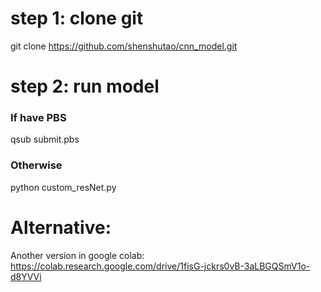 # step 1: clone git
git clone https://github.com/shenshutao/cnn_model.git

# step 2: run model
  ### If have PBS
  qsub submit.pbs
  ### Otherwise
  python custom_resNet.py


# Alternative: 
Another version in google colab: https://colab.research.google.com/drive/1fisG-jckrs0vB-3aLBGQSmV1o-d8YVVi
